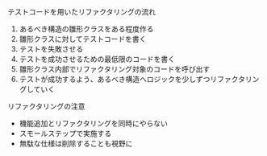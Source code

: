 テストコードを用いたリファクタリングの流れ
1. あるべき構造の雛形クラスをある程度作る
2. 雛形クラスに対してテストコードを書く
3. テストを失敗させる
4. テストを成功させるための最低限のコードを書く
5. 雛形クラス内部でリファクタリング対象のコードを呼び出す
6. テストが成功するよう、あるべき構造へロジックを少しずつリファクタリングしていく

リファクタリングの注意
- 機能追加とリファクタリングを同時にやらない
- スモールステップで実施する
- 無駄な仕様は削除することも視野に
